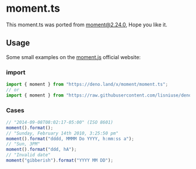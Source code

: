 # moment.ts

This moment.ts was ported from [moment@2.24.0](https://github.com/moment/moment), Hope you like it.

## Usage

Some small examples on the [moment.js](http://momentjs.com/docs/) official website:

### import

```ts
import { moment } from "https://deno.land/x/moment/moment.ts";
// or
import { moment } from "https://raw.githubusercontent.com/lisniuse/deno_moment/master/moment.ts";
```

### Cases

```ts
// "2014-09-08T08:02:17-05:00" (ISO 8601)
moment().format();
// "Sunday, February 14th 2010, 3:25:50 pm"
moment().format("dddd, MMMM Do YYYY, h:mm:ss a");
// "Sun, 3PM"
moment().format("ddd, hA");
// "Invalid date"
moment("gibberish").format("YYYY MM DD");
```
